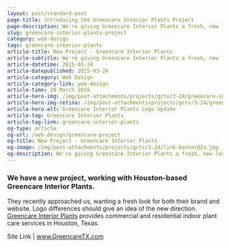 ```yaml
---
layout: post/standard-post
page-title: Introducing the Greencare Interior Plants Project
page-description: We're giving Greencare Interior Plants a fresh, new look
slug: greencare-interior-plants-project
category: web-design
tags: greencare-interior-plants
article-title: New Project - Greencare Interior Plants
article-subtitle: We're giving Greencare Interior Plants a fresh, new look
article-datetime: 2015-03-24
article-datepublished: 2015-03-24
article-category: Web Design
article-category-link: web-design
article-time: 24 March 2015
article-hero-img: /img/post-attachments/projects/gctx/3-24/greencare-interior-plants-hero.png
article-hero-img-retina: /img/post-attachments/projects/gctx/3-24/greencare-interior-plants-hero@2x.png
article-hero-alt: Greencare Interior Plants Logo Update
article-tag: Greencare Interior Plants
article-tag-link: greencare-interior-plants
og-type: article
og-url: /web-design/greencare-project
og-title: New Project - Greencare Interior Plants
og-image: /img/post-attachments/projects/gctx/3-24/link-banner@2x.jpg
og-description: We're giving Greencare Interior Plants a fresh, new look
---
```

<div class="row margin-bottom">
	<h3 class="margin-bottom">We have a new project, working with Houston-based Greencare Interior Plants.</h3>
	<p>They recently approached us, wanting a fresh look for both their brand and website. Logo differences should give an idea of the new direction. <a href="http://greencaretx.com" class="simple" target="_blank">Greencare Interior Plants</a> provides commercial and residential indoor plant care services in Houston, Texas.</p>
</div>
<div class="row">
	<p class="header">Site Link | <a href="http://greencaretx.com" class="simple" target="_blank">www.GreencareTX.com</a></p>
</div>